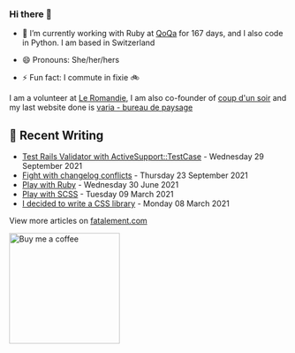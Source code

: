 ### Hi there 👋

<!--
**dianedelallee/dianedelallee** is a ✨ _special_ ✨ repository because its `README.md` (this file) appears on your GitHub profile.
-->

- 🔭 I’m currently working with Ruby at [QoQa](https://www.qoqa.ch/fr) for <!-- qoqa_days starts -->167<!-- qoqa_days ends --> days, and I also code in Python. I am based in Switzerland 

- 😄 Pronouns: She/her/hers
- ⚡ Fun fact: I commute in fixie 🚲

I am a volunteer at [Le Romandie](https://www.leromandie.ch/), I am also co-founder of [coup d'un soir](https://www.coup-dun-soir.ch/actualites) and my last website done is  [varia - bureau de paysage](https://www.varia-paysage.ch/)

## 📝 Recent Writing

<!-- writing starts -->
* [Test Rails Validator with ActiveSupport::TestCase](https://fatalement.com//posts/test-rails-validator/) - Wednesday 29 September 2021
* [Fight with changelog conflicts](https://fatalement.com//posts/changelog-conflict/) - Thursday 23 September 2021
* [Play with Ruby](https://fatalement.com//posts/play-with-ruby/) - Wednesday 30 June 2021
* [Play with SCSS](https://fatalement.com//posts/scss-tips/) - Tuesday 09 March 2021
* [I decided to write a CSS library](https://fatalement.com//posts/why-i-wrote-a-css-lib/) - Monday 08 March 2021
<!-- writing ends -->

View more articles on [fatalement.com](https://fatalement.com)

<a href="https://www.buymeacoffee.com/dianedelallee" target="_blank"><img src="https://fatalement.com/assets/img/sample/buy_coffee.png" width="200" alt="Buy me a coffee"></a>
